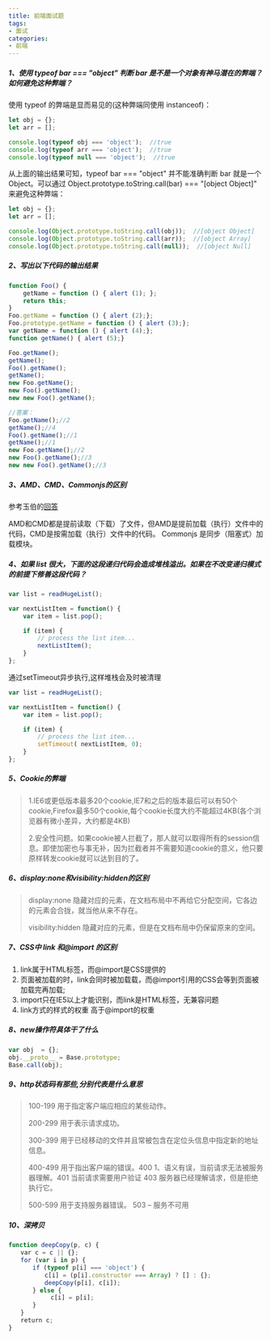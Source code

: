 ```yaml
---
title: 前端面试题
tags:
- 面试
categories:
- 前端
---
```

##### 1、使用 typeof bar === "object" 判断 bar 是不是一个对象有神马潜在的弊端？如何避免这种弊端？
使用 typeof 的弊端是显而易见的(这种弊端同使用 instanceof)：

```javascript
let obj = {};
let arr = [];

console.log(typeof obj === 'object');  //true
console.log(typeof arr === 'object');  //true
console.log(typeof null === 'object');  //true
```

从上面的输出结果可知，typeof bar === "object" 并不能准确判断 bar 就是一个 Object。可以通过 Object.prototype.toString.call(bar) === "[object Object]" 来避免这种弊端：

```javascript
let obj = {};
let arr = [];

console.log(Object.prototype.toString.call(obj));  //[object Object]
console.log(Object.prototype.toString.call(arr));  //[object Array]
console.log(Object.prototype.toString.call(null));  //[object Null]
```

##### 2、写出以下代码的输出结果
```javascript
function Foo() {
    getName = function () { alert (1); };
    return this;
}
Foo.getName = function () { alert (2);};
Foo.prototype.getName = function () { alert (3);};
var getName = function () { alert (4);};
function getName() { alert (5);}

Foo.getName();
getName();
Foo().getName();
getName();
new Foo.getName();
new Foo().getName();
new new Foo().getName();
```

```javascript
//答案：
Foo.getName();//2
getName();//4
Foo().getName();//1
getName();//1
new Foo.getName();//2
new Foo().getName();//3
new new Foo().getName();//3
```

##### 3、AMD、CMD、Commonjs的区别
参考玉伯的[回答](https://www.zhihu.com/question/20351507/answer/14859415)

AMD和CMD都是提前读取（下载）了文件，但AMD是提前加载（执行）文件中的代码，CMD是按需加载（执行）文件中的代码。
Commonjs 是同步（阻塞式）加载模块。

##### 4、如果 list 很大，下面的这段递归代码会造成堆栈溢出。如果在不改变递归模式的前提下修善这段代码？
```javascript
var list = readHugeList();

var nextListItem = function() {
    var item = list.pop();

    if (item) {
        // process the list item...
        nextListItem();
    }
};
```

通过setTimeout异步执行,这样堆栈会及时被清理
```javascript
var list = readHugeList();

var nextListItem = function() {
    var item = list.pop();

    if (item) {
        // process the list item...
        setTimeout( nextListItem, 0);
    }
};
```

##### 5、Cookie的弊端
>1.IE6或更低版本最多20个cookie,IE7和之后的版本最后可以有50个cookie,Firefox最多50个cookie,每个cookie长度大约不能超过4KB(各个浏览器有微小差异，大约都是4KB)
>
>2.安全性问题。如果cookie被人拦截了，那人就可以取得所有的session信息。即使加密也与事无补，因为拦截者并不需要知道cookie的意义，他只要原样转发cookie就可以达到目的了。

##### 6、display:none和visibility:hidden的区别
>display:none  隐藏对应的元素，在文档布局中不再给它分配空间，它各边的元素会合拢，就当他从来不存在。
>
>visibility:hidden  隐藏对应的元素，但是在文档布局中仍保留原来的空间。

##### 7、CSS中 link 和@import 的区别
1. link属于HTML标签，而@import是CSS提供的
2. 页面被加载的时，link会同时被加载载，而@import引用的CSS会等到页面被加载完再加载;
3. import只在IE5以上才能识别，而link是HTML标签，无兼容问题
4. link方式的样式的权重 高于@import的权重

##### 8、new操作符具体干了什么
```javascript
var obj  = {};
obj.__proto__ = Base.prototype;
Base.call(obj);
```

##### 9、http状态码有那些,分别代表是什么意思
>100-199 用于指定客户端应相应的某些动作。
>
>200-299 用于表示请求成功。
>
>300-399 用于已经移动的文件并且常被包含在定位头信息中指定新的地址信息。
>
>400-499 用于指出客户端的错误。400    1、语义有误，当前请求无法被服务器理解。401   当前请求需要用户验证 403  服务器已经理解请求，但是拒绝执行它。
>
>500-599 用于支持服务器错误。 503 – 服务不可用

##### 10、深拷贝
```javascript
function deepCopy(p, c) {
　　var c = c || {};
　　for (var i in p) {
　　　　if (typeof p[i] === 'object') {
　　　　　　c[i] = (p[i].constructor === Array) ? [] : {};
　　　　　　deepCopy(p[i], c[i]);
　　　　} else {
　　　　　　　c[i] = p[i];
　　　　}
　　}
　　return c;
}
```